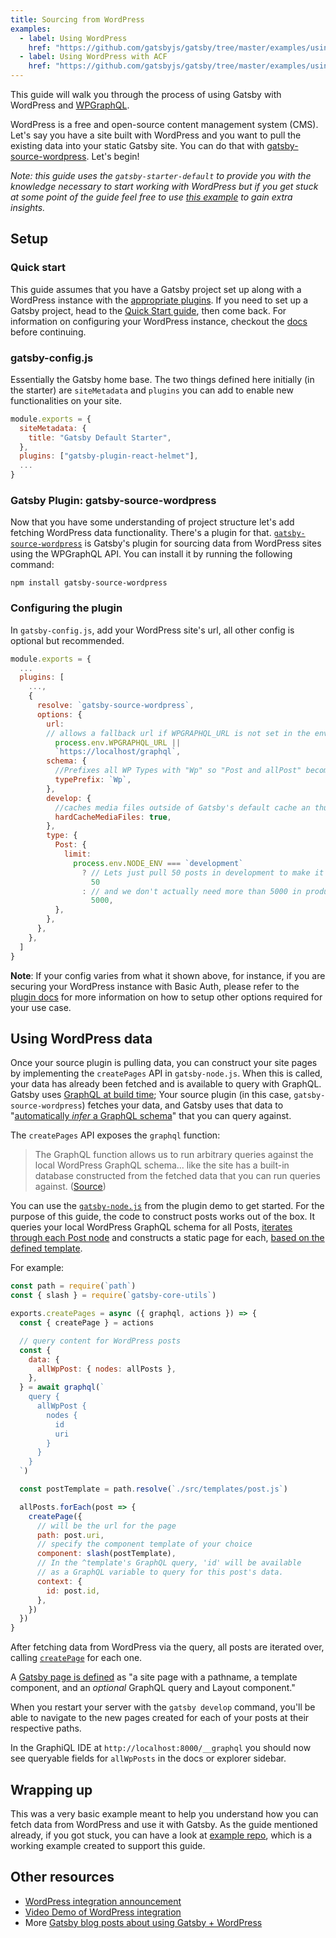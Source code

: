 ```yaml
---
title: Sourcing from WordPress
examples:
  - label: Using WordPress
    href: "https://github.com/gatsbyjs/gatsby/tree/master/examples/using-wordpress"
  - label: Using WordPress with ACF
    href: "https://github.com/gatsbyjs/gatsby/tree/master/examples/using-wordpress-with-acf"
---
```


This guide will walk you through the process of using Gatsby with WordPress and [WPGraphQL](https://www.wpgraphql.com/).

WordPress is a free and open-source content management system (CMS). Let's say you have a site built with WordPress and you want to pull the existing data into your static Gatsby site. You can do that with [gatsby-source-wordpress](/plugins/gatsby-source-wordpress/?=wordpress). Let's begin!

_Note: this guide uses the `gatsby-starter-default` to provide you with the knowledge necessary to start working with WordPress but if you get stuck at some point of the guide feel free to use
[this example](https://github.com/gatsbyjs/gatsby/blob/master/starters/gatsby-starter-wordpress-blog) to gain extra insights._

## Setup

### Quick start

This guide assumes that you have a Gatsby project set up along with a WordPress instance with the [appropriate plugins](https://github.com/gatsbyjs/gatsby/blob/master/packages/gatsby-source-wordpress/docs/getting-started.md#required-wordpress-dependencies). If you need to set up a Gatsby project, head to the [Quick Start guide](/docs/quick-start), then come back. For information on configuring your WordPress instance, checkout the [docs](https://github.com/gatsbyjs/gatsby/blob/master/packages/gatsby-source-wordpress/docs/getting-started.md#required-wordpress-dependencies) before continuing.

### gatsby-config.js

Essentially the Gatsby home base. The two things defined here initially (in the starter) are `siteMetadata` and `plugins` you can add to enable new functionalities on your site.

```javascript:title=gatsby-config.js
module.exports = {
  siteMetadata: {
    title: "Gatsby Default Starter",
  },
  plugins: ["gatsby-plugin-react-helmet"],
  ...
}
```

### Gatsby Plugin: gatsby-source-wordpress

Now that you have some understanding of project structure let's add fetching WordPress data functionality. There's a plugin for that. [`gatsby-source-wordpress`](https://github.com/gatsbyjs/gatsby/tree/master/packages/gatsby-source-wordpress) is Gatsby's plugin for sourcing data from WordPress sites using the WPGraphQL API. You can install it by running the following command:

```shell
npm install gatsby-source-wordpress
```

### Configuring the plugin

In `gatsby-config.js`, add your WordPress site's url, all other config is optional but recommended.

```javascript:title=gatsby-config.js
module.exports = {
  ...
  plugins: [
    ...,
    {
      resolve: `gatsby-source-wordpress`,
      options: {
        url:
        // allows a fallback url if WPGRAPHQL_URL is not set in the env, this may be a local or remote WP instance.
          process.env.WPGRAPHQL_URL ||
          `https://localhost/graphql`,
        schema: {
          //Prefixes all WP Types with "Wp" so "Post and allPost" become "WpPost and allWpPost".
          typePrefix: `Wp`,
        },
        develop: {
          //caches media files outside of Gatsby's default cache an thus allows them to persist through a cache reset.
          hardCacheMediaFiles: true,
        },
        type: {
          Post: {
            limit:
              process.env.NODE_ENV === `development`
                ? // Lets just pull 50 posts in development to make it easy on ourselves (aka. faster).
                  50
                : // and we don't actually need more than 5000 in production for this particular site
                  5000,
          },
        },
      },
    },
  ]
}
```

**Note**: If your config varies from what it shown above, for instance, if you are securing your WordPress instance with Basic Auth, please refer to the [plugin docs](https://github.com/gatsbyjs/gatsby/blob/master/packages/gatsby-source-wordpress/docs/plugin-options.md) for more information on how to setup other options required for your use case.

## Using WordPress data

Once your source plugin is pulling data, you can construct your site pages by implementing the `createPages` API in `gatsby-node.js`. When this is called, your data has already been fetched and is available to query with GraphQL. Gatsby uses [GraphQL at build time](/docs/conceptual/graphql-concepts/#how-do-graphql-and-gatsby-work-together); Your source plugin (in this case, `gatsby-source-wordpress`) fetches your data, and Gatsby uses that data to "[automatically _infer_ a GraphQL schema](/docs/conceptual/graphql-concepts/#how-does-graphql-and-gatsby-work-together)" that you can query against.

The `createPages` API exposes the `graphql` function:

> The GraphQL function allows us to run arbitrary queries against the local WordPress GraphQL schema... like the site has a built-in database constructed from the fetched data that you can run queries against. ([Source](https://github.com/gatsbyjs/gatsby/blob/master/starters/gatsby-starter-wordpress-blog/gatsby-node.js#L21))

You can use the [`gatsby-node.js`](https://github.com/gatsbyjs/gatsby/blob/master/starters/gatsby-starter-wordpress-blog/gatsby-node.js) from the plugin demo to get started. For the purpose of this guide, the code to construct posts works out of the box. It queries your local WordPress GraphQL schema for all Posts, [iterates through each Post node](/docs/programmatically-create-pages-from-data/) and constructs a static page for each, [based on the defined template](/docs/how-to/routing/layout-components/).

For example:

```javascript:title=gatsby-node.js
const path = require(`path`)
const { slash } = require(`gatsby-core-utils`)

exports.createPages = async ({ graphql, actions }) => {
  const { createPage } = actions

  // query content for WordPress posts
  const {
    data: {
      allWpPost: { nodes: allPosts },
    },
  } = await graphql(`
    query {
      allWpPost {
        nodes {
          id
          uri
        }
      }
    }
  `)

  const postTemplate = path.resolve(`./src/templates/post.js`)

  allPosts.forEach(post => {
    createPage({
      // will be the url for the page
      path: post.uri,
      // specify the component template of your choice
      component: slash(postTemplate),
      // In the ^template's GraphQL query, 'id' will be available
      // as a GraphQL variable to query for this post's data.
      context: {
        id: post.id,
      },
    })
  })
}
```

After fetching data from WordPress via the query, all posts are iterated over, calling [`createPage`](/docs/reference/config-files/actions/#createPage) for each one.

A [Gatsby page is defined](/docs/api-specification/#concepts) as "a site page with a pathname, a template component, and an _optional_ GraphQL query and Layout component."

When you restart your server with the `gatsby develop` command, you'll be able to navigate to the new pages created for each of your posts at their respective paths.

In the GraphiQL IDE at `http://localhost:8000/__graphql` you should now see queryable fields for `allWpPosts` in the docs or explorer sidebar.

## Wrapping up

This was a very basic example meant to help you understand how you can fetch data from WordPress and use it with Gatsby. As
the guide mentioned already, if you got stuck, you can have a look at [example repo](https://github.com/gatsbyjs/gatsby/blob/master/starters/gatsby-starter-wordpress-blog), which is a working example
created to support this guide.

## Other resources

- [WordPress integration announcement](/blog/2020-07-07-wordpress-source-beta)
- [Video Demo of WordPress integration](https://www.youtube.com/watch?v=vyuEu95yQkA)
- More [Gatsby blog posts about using Gatsby + WordPress](/blog/tags/wordpress/)
